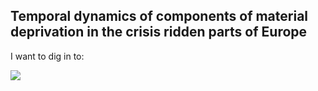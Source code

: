 ## Temporal dynamics of components of material deprivation in the crisis ridden parts of Europe

I want to dig in to:

![](http://www.verbicidemagazine.com/wp-content/uploads/2009/11/causality.gif)
